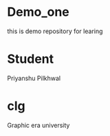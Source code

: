 # Demo_one
this is demo repository for learing 

# Student
Priyanshu Pilkhwal

# clg
Graphic era university
